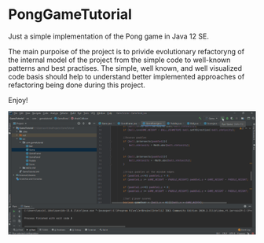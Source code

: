 # PongGameTutorial

Just a simple implementation of the Pong game in Java 12 SE.

The main purpoise of the project is to privide evolutionary refactoryng of the internal model of the project from the simple code to well-known patterns and best practises.
The simple, well known, and well visualized code basis should help to understand better implemented approaches of refactoring being done during this project.

Enjoy!

![](pong.gif)

